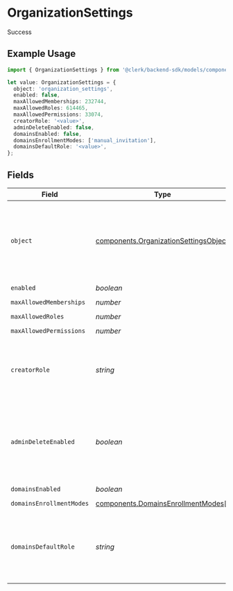 # OrganizationSettings

Success

## Example Usage

```typescript
import { OrganizationSettings } from '@clerk/backend-sdk/models/components';

let value: OrganizationSettings = {
  object: 'organization_settings',
  enabled: false,
  maxAllowedMemberships: 232744,
  maxAllowedRoles: 614465,
  maxAllowedPermissions: 33074,
  creatorRole: '<value>',
  adminDeleteEnabled: false,
  domainsEnabled: false,
  domainsEnrollmentModes: ['manual_invitation'],
  domainsDefaultRole: '<value>',
};
```

## Fields

| Field                    | Type                                                                                           | Required           | Description                                                                                    |
| ------------------------ | ---------------------------------------------------------------------------------------------- | ------------------ | ---------------------------------------------------------------------------------------------- |
| `object`                 | [components.OrganizationSettingsObject](../../models/components/organizationsettingsobject.md) | :heavy_check_mark: | String representing the object's type. Objects of the same type share the same value.          |
| `enabled`                | _boolean_                                                                                      | :heavy_check_mark: | N/A                                                                                            |
| `maxAllowedMemberships`  | _number_                                                                                       | :heavy_check_mark: | N/A                                                                                            |
| `maxAllowedRoles`        | _number_                                                                                       | :heavy_check_mark: | N/A                                                                                            |
| `maxAllowedPermissions`  | _number_                                                                                       | :heavy_check_mark: | N/A                                                                                            |
| `creatorRole`            | _string_                                                                                       | :heavy_check_mark: | The role key that a user will be assigned after creating an organization.                      |
| `adminDeleteEnabled`     | _boolean_                                                                                      | :heavy_check_mark: | The default for whether an admin can delete an organization with the Frontend API.             |
| `domainsEnabled`         | _boolean_                                                                                      | :heavy_check_mark: | N/A                                                                                            |
| `domainsEnrollmentModes` | [components.DomainsEnrollmentModes](../../models/components/domainsenrollmentmodes.md)[]       | :heavy_check_mark: | N/A                                                                                            |
| `domainsDefaultRole`     | _string_                                                                                       | :heavy_check_mark: | The role key that it will be used in order to create an organization invitation or suggestion. |
